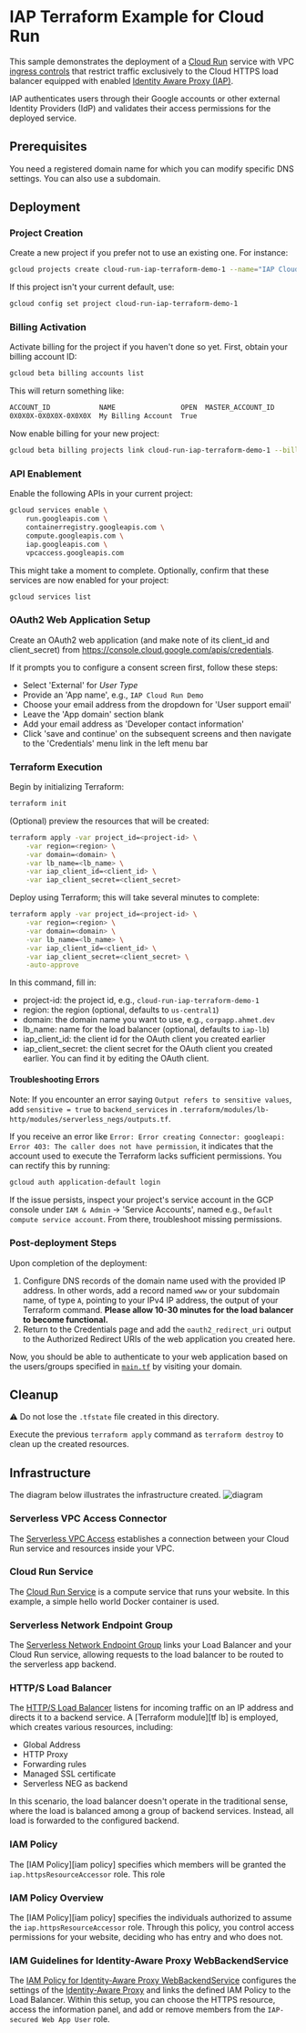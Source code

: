 # IAP Terraform Example for Cloud Run

This sample demonstrates the deployment of a [Cloud Run](https://cloud.run/) service with VPC [ingress controls] that restrict traffic exclusively to the Cloud HTTPS load balancer equipped with enabled [Identity Aware Proxy (IAP)][iap].

[iap]: https://cloud.google.com/iap
[ingress controls]: https://cloud.google.com/run/docs/securing/ingress

IAP authenticates users through their Google accounts or other external Identity Providers (IdP) and validates their access permissions for the deployed service.

## Prerequisites
You need a registered domain name for which you can modify specific DNS settings. You can also use a subdomain.

## Deployment

### Project Creation
Create a new project if you prefer not to use an existing one. For instance:
```sh
gcloud projects create cloud-run-iap-terraform-demo-1 --name="IAP Cloud Run Demo" --set-as-default
```

If this project isn't your current default, use:
```sh
gcloud config set project cloud-run-iap-terraform-demo-1
```

### Billing Activation
Activate billing for the project if you haven't done so yet. First, obtain your billing account ID:
```sh
gcloud beta billing accounts list
```

This will return something like:
```sh
ACCOUNT_ID            NAME                OPEN  MASTER_ACCOUNT_ID
0X0X0X-0X0X0X-0X0X0X  My Billing Account  True
```

Now enable billing for your new project:
```sh
gcloud beta billing projects link cloud-run-iap-terraform-demo-1 --billing-account 0X0X0X-0X0X0X-0X0X0X
```

### API Enablement
Enable the following APIs in your current project:

```sh
gcloud services enable \
    run.googleapis.com \
    containerregistry.googleapis.com \
    compute.googleapis.com \
    iap.googleapis.com \
    vpcaccess.googleapis.com
```

This might take a moment to complete. Optionally, confirm that these services are now enabled for your project:
```sh
gcloud services list
```

### OAuth2 Web Application Setup
Create an OAuth2 web application (and make note of its client_id and client_secret) from https://console.cloud.google.com/apis/credentials.

If it prompts you to configure a consent screen first, follow these steps:
- Select 'External' for *User Type*
- Provide an 'App name', e.g., `IAP Cloud Run Demo`
- Choose your email address from the dropdown for 'User support email'
- Leave the 'App domain' section blank  
- Add your email address as 'Developer contact information'
- Click 'save and continue' on the subsequent screens and then navigate to the 'Credentials' menu link in the left menu bar

### Terraform Execution
Begin by initializing Terraform:

```sh
terraform init
```

(Optional) preview the resources that will be created:
```sh
terraform apply -var project_id=<project-id> \
    -var region=<region> \
    -var domain=<domain> \
    -var lb_name=<lb_name> \
    -var iap_client_id=<client_id> \
    -var iap_client_secret=<client_secret>
```

Deploy using Terraform; this will take several minutes to complete:

```sh
terraform apply -var project_id=<project-id> \
    -var region=<region> \
    -var domain=<domain> \
    -var lb_name=<lb_name> \
    -var iap_client_id=<client_id> \
    -var iap_client_secret=<client_secret> \
    -auto-approve
```

In this command, fill in:
- project-id: the project id, e.g., `cloud-run-iap-terraform-demo-1`
- region: the region (optional, defaults to `us-central1`)
- domain: the domain name you want to use, e.g., `corpapp.ahmet.dev`
- lb_name: name for the load balancer (optional, defaults to `iap-lb`)
- iap_client_id: the client id for the OAuth client you created earlier
- iap_client_secret: the client secret for the OAuth client you created earlier. You can find it by editing the OAuth client.

#### Troubleshooting Errors
Note: If you encounter an error saying `Output refers to sensitive values`, add `sensitive = true` to `backend_services` in `.terraform/modules/lb-http/modules/serverless_negs/outputs.tf`.

If you receive an error like `Error: Error creating Connector: googleapi: Error 403: The caller does not have permission`, it indicates that the account used to execute the Terraform lacks sufficient permissions. You can rectify this by running:
```sh
gcloud auth application-default login
```

If the issue persists, inspect your project's service account in the GCP console under `IAM & Admin` -> 'Service Accounts', named e.g., `Default compute service account`. From there, troubleshoot missing permissions.

### Post-deployment Steps
Upon completion of the deployment:

1. Configure DNS records of the domain name used with the provided IP address. In other words, add a record named `www` or your subdomain name, of type `A`, pointing to your IPv4 IP address, the output of your Terraform command. **Please allow 10-30 minutes for the load balancer to become functional.**
2. Return to the Credentials page and add the `oauth2_redirect_uri` output to the Authorized Redirect URIs of the web application you created here.

Now, you should be able to authenticate to your web application based on the users/groups specified in [`main.tf`](./main.tf) by visiting your domain.

## Cleanup

:warning: Do not lose the `.tfstate` file created in this directory.

Execute the previous `terraform apply` command as `terraform destroy` to clean up the created resources.

## Infrastructure
The diagram below illustrates the infrastructure created.
![diagram](./diagrams/Infrastructure.jpg)

### Serverless VPC Access Connector
The [Serverless VPC Access][serverless vpc access] establishes a connection between your Cloud Run service and resources inside your VPC.

### Cloud Run Service
The [Cloud Run Service][cloud run] is a compute service that runs your website. In this example, a simple hello world Docker container is used.

### Serverless Network Endpoint Group
The [Serverless Network Endpoint Group][serverless neg] links your Load Balancer and your Cloud Run service, allowing requests to the load balancer to be routed to the serverless app backend.

### HTTP/S Load Balancer
The [HTTP/S Load Balancer][load balancer] listens for incoming traffic on an IP address and directs it to a backend service. A [Terraform module][tf lb] is employed, which creates various resources, including:
- Global Address
- HTTP Proxy 
- Forwarding rules
- Managed SSL certificate
- Serverless NEG as backend

In this scenario, the load balancer doesn't operate in the traditional sense, where the load is balanced among a group of backend services. Instead, all load is forwarded to the configured backend.

### IAM Policy
The [IAM Policy][iam policy] specifies which members will be granted the `iap.httpsResourceAccessor` role. This role

### IAM Policy Overview
The [IAM Policy][iam policy] specifies the individuals authorized to assume the `iap.httpsResourceAccessor` role. Through this policy, you control access permissions for your website, deciding who has entry and who does not.

### IAM Guidelines for Identity-Aware Proxy WebBackendService
The [IAM Policy for Identity-Aware Proxy WebBackendService][iap] configures the settings of the [Identity-Aware Proxy][iap] and links the defined IAM Policy to the Load Balancer. Within this setup, you can choose the HTTPS resource, access the information panel, and add or remove members from the `IAP-secured Web App User` role.

[Serverless VPC Access]: https://console.cloud.google.com/networking/connectors
[Cloud Run]: https://console.cloud.google.com/run
[Serverless NEG]: https://console.cloud.google.com/compute/networkendpointgroups/list
[Load Balancer]: https://console.cloud.google.com/net-services/loadbalancing/loadBalancers/list
[Terraform LB Module]: https://github.com/terraform-google-modules/terraform-google-lb-http
[IAM Policy Details]: https://console.cloud.google.com/iam-admin/roles/details/roles%3Ciap.httpsResourceAccessor
[IAP Configuration]: https://console.cloud.google.com/security/iap